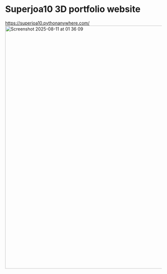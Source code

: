 # Superjoa10 3D portfolio website
https://superjoa10.pythonanywhere.com/
<img width="1234" height="779" alt="Screenshot 2025-08-11 at 01 36 09" src="https://github.com/user-attachments/assets/0220f3be-9b77-4e4b-bf36-183bcda38cf9" />


